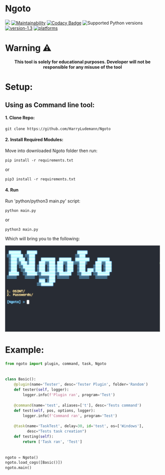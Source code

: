# Ngoto
[![](https://github.com/HarryLudemann/Ngoto/workflows/pytests/badge.svg)]()
[![Maintainability](https://api.codeclimate.com/v1/badges/08e4dc1f109aaa6c4f75/maintainability)](https://codeclimate.com/github/HarryLudemann/Ngoto/maintainability)
[![Codacy Badge](https://app.codacy.com/project/badge/Grade/f50d18ce111d4faf99ff411b5129e920)](https://www.codacy.com/gh/HarryLudemann/Ngoto/dashboard?utm_source=github.com&amp;utm_medium=referral&amp;utm_content=HarryLudemann/Ngoto&amp;utm_campaign=Badge_Grade)
![Supported Python versions](https://img.shields.io/badge/python-3.8+-blue.svg)
[![version-1.3](https://img.shields.io/badge/version-0.0.33-blue)](https://github.com/Datalux/Osintgram/releases/tag/1.3)
[![platforms](https://img.shields.io/badge/platform-windows%20%7C%20linux-blue)](https://github.com/loseys/Oblivion/)


# Warning :warning:

<p align="center"><b>This tool is solely for educational purposes. Developer will not be responsible for any misuse of the tool</b></p>    

# Setup:
## Using as Command line tool:
#### 1. Clone Repo:
```
git clone https://github.com/HarryLudemann/Ngoto
```

#### 2. Install Required Modules:
Move into downloaded Ngoto folder then run:
```
pip install -r requirements.txt
```
or
```
pip3 install -r requirements.txt
```

#### 4. Run
Run 'python/python3 main.py' script:
```
python main.py
```
or
```
python3 main.py
```
Which will bring you to the following:

![](.github/LaunchScreen.png)

# Example:

```python
from ngoto import plugin, command, task, Ngoto


class Basic():
    @plugin(name='Tester', desc='Tester Plugin', folder='Random')
    def tester(self, logger):
        logger.info(f'Plugin ran', program='Test')

    @command(name='test', aliases=['t'], desc='Tests command')
    def test(self, pos, options, logger):
        logger.info(f'Command ran', program='Test')

    @task(name='TaskTest', delay=30, id='test', os=['Windows'],
          desc="Tests task creation")
    def testing(self):
        return ['Task ran', 'Test']


ngoto = Ngoto()
ngoto.load_cogs([Basic()])
ngoto.main()
```
